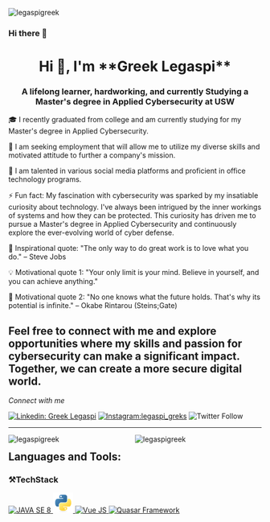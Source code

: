 <p align="left"> <img src="https://komarev.com/ghpvc/?username=legaspigreek&label=Profile%20views&color=0e75b6&style=flat" alt="legaspigreek" /> </p>

### Hi there 👋

<h1 align="center">Hi 👋, I'm  **Greek Legaspi**</h1>

<h3 align="center">A lifelong learner, hardworking, and currently Studying a Master's degree in Applied Cybersecurity at <a href:"https://www.southwales.ac.uk/courses/msc-applied-cyber-security/" target:"_blank">USW</a></h3>

🎓 I recently graduated from college and am currently studying for my Master's degree in Applied Cybersecurity.

💼 I am seeking employment that will allow me to utilize my diverse skills and motivated attitude to further a company's mission.

🌟 I am talented in various social media platforms and proficient in office technology programs.

⚡ Fun fact: My fascination with cybersecurity was sparked by my insatiable curiosity about technology. I've always been intrigued by the inner workings of systems and how they can be protected. This curiosity has driven me to pursue a Master's degree in Applied Cybersecurity and continuously explore the ever-evolving world of cyber defense.

📖 Inspirational quote: "The only way to do great work is to love what you do." – Steve Jobs

💡 Motivational quote 1: "Your only limit is your mind. Believe in yourself, and you can achieve anything."

🚀 Motivational quote 2: "No one knows what the future holds. That's why its potential is infinite." – Okabe Rintarou (Steins;Gate)

## Feel free to connect with me and explore opportunities where my skills and passion for cybersecurity can make a significant impact. Together, we can create a more secure digital world.

_Connect with me_

[![Linkedin: Greek Legaspi](https://img.shields.io/badge/-Greek_Genver_Legaspi-blue?style=flat-square&logo=Linkedin&logoColor=white&link=https://www.linkedin.com/in/greeklegaspi/)](https://www.linkedin.com/in/greeklegaspi/)
[![Instagram:legaspi_greks](https://img.shields.io/badge/-legaspi_greks-red?style=flat-square&logo=instagram&logoColor=white&link=https://www.instagram.com/legaspi_greks/)](https://www.instagram.com/legaspi_greks/)
![Twitter Follow](https://img.shields.io/twitter/follow/legaspi_greks?style=social)

---

<!--ReadMe Stats -->
<!-- <p><img align="left" src="https://github-readme-stats.vercel.app/api/top-langs?username=legaspigreek&show_icons=true&locale=en&layout=compact" alt="legaspigreek" /></p> -->
<p>
  <img align="left" src="https://github-readme-stats.vercel.app/api?username=legaspigreek&show_icons=true&locale=en" alt="legaspigreek" width="50%" />
  <img align="right" src="https://github-readme-streak-stats.herokuapp.com/?user=legaspigreek&" alt="legaspigreek" width="50%" />
</p>

---

<h2 align="left">Languages and Tools:</h2>
<h3 align="left">⚒️TechStack</h3>
<p align="left">
<a href="https://www.oracle.com/java/technologies/java8.html" target="_blank"> <img src="https://cdn.jsdelivr.net/gh/devicons/devicon/icons/java/java-original-wordmark.svg" alt="JAVA SE 8" width="40" height="40"/>
<a href="https://www.python.org" target="_blank"> <img src="https://raw.githubusercontent.com/devicons/devicon/master/icons/python/python-original.svg" alt="Python" width="40" height="40"/>
<a href="https://vuejs.org/" target="_blank"> <img src="https://cdn.jsdelivr.net/gh/devicons/devicon/icons/vuejs/vuejs-original-wordmark.svg" alt="Vue JS" width="40" height="40"/>
<a href="https://quasar.dev/" target="_blank"> <img src="https://cdn.quasar.dev/logo-v2/svg/logo-vertical.svg" alt="Quasar Framework" width="40" height="40"/>
</p>
